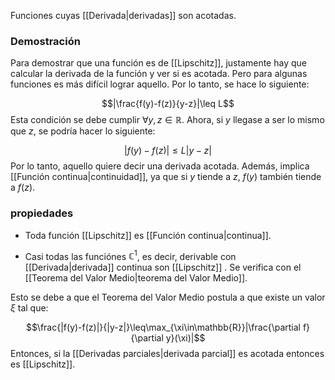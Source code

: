 Funciones cuyas [[Derivada|derivadas]] son acotadas. 

### Demostración 

Para demostrar que una función es de [[Lipschitz]], justamente hay que calcular la derivada de la función y ver si es acotada. Pero para algunas funciones es más difícil lograr aquello. Por lo tanto, se hace lo siguiente: 

$$|\frac{f(y)-f(z)}{y-z}|\leq L$$ 
Esta condición se debe cumplir $\forall y,z\in\mathbb{R}$. Ahora, si $y$ llegase a ser lo mismo que $z$, se podría hacer lo siguiente: 

$$|f(y)-f(z)|\leq L|y-z|$$ 
Por lo tanto, aquello quiere decir una derivada acotada. Además, implica [[Función continua|continuidad]], ya que si $y$ tiende a $z$, $f(y)$ también tiende a $f(z)$. 

### propiedades

- Toda función [[Lipschitz]] es [[Función continua|continua]].  

- Casi todas las funciónes $\mathbb{C}^1$, es decir, derivable con [[Derivada|derivada]] continua son [[Lipschitz]] . Se verifica con el [[Teorema del Valor Medio|teorema del Valor Medio]]. 

Esto se debe a que el Teorema del Valor Medio postula a que existe un valor $\xi$ tal que: 

$$\frac{|f(y)-f(z)|}{|y-z|}\leq\max_{\xi\in\mathbb{R}}|\frac{\partial f}{\partial y}(\xi)|$$ 
Entonces, si la [[Derivadas parciales|derivada parcial]] es acotada entonces es [[Lipschitz]]. 